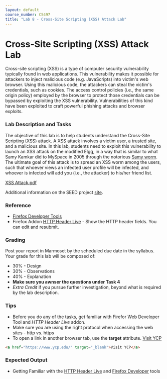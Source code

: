 ```yaml
---
layout: default
course_number: CS497
title: "Lab 8 - Cross-Site Scripting (XSS) Attack Lab"
---
```


# Cross-Site Scripting (XSS) Attack Lab
Cross-site scripting (XSS) is a type of computer security vulnerability typically found in web applications. This vulnerability makes it possible for attackers to inject malicious code (e.g. JavaScripts) into victim's web browser. Using this malicious code, the attackers can steal the victim's credentials, such as cookies. The access control policies (i.e., the same origin policy) employed by the browser to protect those credentials can be bypassed by exploiting the XSS vulnerability. Vulnerabilities of this kind have been exploited to craft powerful phishing attacks and browser exploits.

### Lab Description and Tasks

The objective of this lab is to help students understand the Cross-Site Scripting (XSS) attack. A XSS attack involves a victim user, a trusted site, and a malicious site. In this lab, students need to exploit this vulnerability to launch an XSS attack on the modified Elgg, in a way that is similar to what Samy Kamkar did to MySpace in 2005 through the notorious [Samy worm](https://samy.pl/myspace/tech.html). The ultimate goal of this attack is to spread an XSS worm among the users, such that whoever views an infected user profile will be infected, and whoever is infected will add you (i.e., the attacker) to his/her friend list.

[XSS Attack.pdf](Web_XSS_Elgg.pdf)

Additional information on the SEED project [site](http://www.cis.syr.edu/~wedu/seed/Labs_16.04/Web/Web_XSS_Elgg/). 

### Reference
- [Firefox Developer Tools](https://developer.mozilla.org/en-US/docs/Tools)
- Firefox Addon [HTTP Header Live](https://addons.mozilla.org/en-US/firefox/addon/http-header-live/?src=search) - Show the HTTP header fields. You can edit and resubmit.

### Grading
Post your report in Marmoset by the scheduled due date in the syllabus. Your grade for this lab will be composed of:
- 30% - Design
- 30% - Observations
- 40% - Explanation
- **Make sure you awnser the questions under Task 4**
- *Extra Credit* if you pursue further investigation, beyond what is required by the lab description.

### Tips
- Before you do any of the tasks, get familiar with Firefor Web Developer Tool and *HTTP Header Live* addon.
- Make sure you are using the right protocol when accessing the web sites - http vs. https 
- To open a link in another browser tab, use the **target** attribute. <a href="https://www.ycp.edu/" target="_blank">Visit YCP</a>
```HTML
<a href="https://www.ycp.edu/" target="_blank">Visit YCP</a>
```

### Expected Output
- Getting Familiar with the [HTTP Header Live](xss/post_http_headers.png/) and [Firefox Developer](xss/post_dev_tools.png) tools
